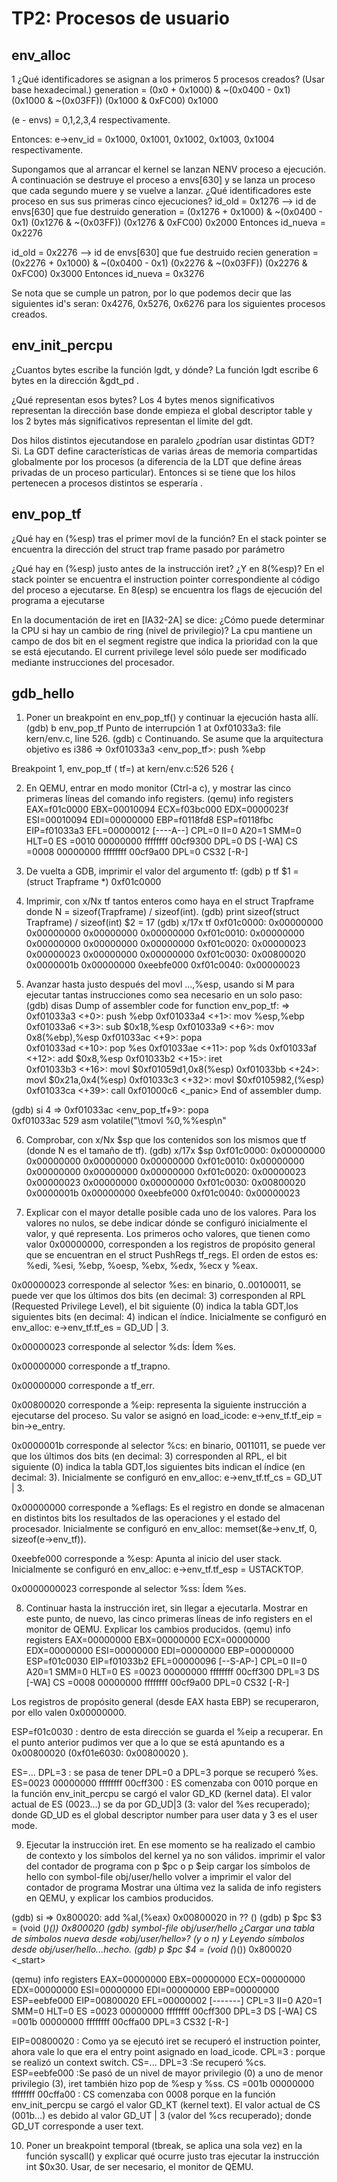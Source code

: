 TP2: Procesos de usuario
========================

env_alloc
---------

1 ¿Qué identificadores se asignan a los primeros 5 procesos creados? (Usar base hexadecimal.)
generation = (0x0 + 0x1000) & ~(0x0400 - 0x1)
	     (0x1000 & ~(0x03FF))
	     (0x1000 & 0xFC00)
	     0x1000

(e - envs) = 0,1,2,3,4 respectivamente.

Entonces:
    e->env_id = 0x1000, 0x1001, 0x1002, 0x1003, 0x1004 respectivamente.

Supongamos que al arrancar el kernel se lanzan NENV proceso a ejecución. A continuación se destruye el proceso a envs[630] y se lanza un proceso que cada segundo muere y se vuelve a lanzar. ¿Qué identificadores este proceso en sus sus primeras cinco ejecuciones?
id_old = 0x1276 --> id de envs[630] que fue destruido
generation = (0x1276 + 0x1000) & ~(0x0400 - 0x1)
	     (0x1276 & ~(0x03FF))
	     (0x1276 & 0xFC00)
	     0x2000
Entonces id_nueva = 0x2276

id_old = 0x2276 --> id de envs[630] que fue destruido recien
generation = (0x2276 + 0x1000) & ~(0x0400 - 0x1)
	     (0x2276 & ~(0x03FF))
	     (0x2276 & 0xFC00)
	     0x3000
Entonces id_nueva = 0x3276

Se nota que se cumple un patron, por lo que podemos decir que las siguientes id's seran:
0x4276, 0x5276, 0x6276 para los siguientes procesos creados.


env_init_percpu
---------------
¿Cuantos bytes escribe la función lgdt, y dónde?
La función lgdt escribe 6 bytes en la dirección &gdt_pd .

¿Qué representan esos bytes?
Los 4 bytes menos significativos representan la dirección base donde empieza el global descriptor table y los 2 bytes más significativos representan el límite del gdt.

Dos hilos distintos ejecutandose en paralelo ¿podrían usar distintas GDT?
Si. La GDT define características de varias áreas de memoria compartidas globalmente por los procesos (a diferencia de la LDT que define áreas privadas de un proceso particular). Entonces si se tiene que los hilos pertenecen a procesos distintos se esperaría
.


env_pop_tf
----------
¿Qué hay en (%esp) tras el primer movl de la función?
En el stack pointer se encuentra la dirección del struct trap frame pasado por parámetro

¿Qué hay en (%esp) justo antes de la instrucción iret? ¿Y en 8(%esp)?
En el stack pointer se encuentra el instruction pointer correspondiente al código del proceso a ejecutarse.
En 8(esp) se encuentra los flags de ejecución del programa a ejecutarse

En la documentación de iret en [IA32-2A] se dice:
¿Cómo puede determinar la CPU si hay un cambio de ring (nivel de privilegio)?
La cpu mantiene un campo de dos bit en el segment registre que indica la prioridad con la que se está ejecutando.
El current privilege level sólo puede ser modificado mediante instrucciones del procesador.

gdb_hello
---------
1. Poner un breakpoint en env_pop_tf() y continuar la ejecución hasta allí.
(gdb) b env_pop_tf
Punto de interrupción 1 at 0xf01033a3: file kern/env.c, line 526.
(gdb) c
Continuando.
Se asume que la arquitectura objetivo es i386
=> 0xf01033a3 <env_pop_tf>:    push   %ebp

Breakpoint 1, env_pop_tf (
    tf=<error de lectura de variable: no se puede computar CFA para este marco>) at kern/env.c:526
526    {

2. En QEMU, entrar en modo monitor (Ctrl-a c), y mostrar las cinco primeras líneas del comando info registers.
(qemu) info registers
EAX=f01c0000 EBX=00010094 ECX=f03bc000 EDX=0000023f
ESI=00010094 EDI=00000000 EBP=f0118fd8 ESP=f0118fbc
EIP=f01033a3 EFL=00000012 [----A--] CPL=0 II=0 A20=1 SMM=0 HLT=0
ES =0010 00000000 ffffffff 00cf9300 DPL=0 DS   [-WA]
CS =0008 00000000 ffffffff 00cf9a00 DPL=0 CS32 [-R-]

3. De vuelta a GDB, imprimir el valor del argumento tf:
(gdb) p tf
$1 = (struct Trapframe *) 0xf01c0000

4. Imprimir, con x/Nx tf tantos enteros como haya en el struct Trapframe donde N = sizeof(Trapframe) / sizeof(int).
(gdb) print sizeof(struct Trapframe) / sizeof(int)
$2 = 17
(gdb) x/17x tf
0xf01c0000:    0x00000000    0x00000000    0x00000000    0x00000000
0xf01c0010:    0x00000000    0x00000000    0x00000000    0x00000000
0xf01c0020:    0x00000023    0x00000023    0x00000000    0x00000000
0xf01c0030:    0x00800020    0x0000001b    0x00000000    0xeebfe000
0xf01c0040:    0x00000023

5. Avanzar hasta justo después del movl ...,%esp, usando si M para ejecutar tantas instrucciones como sea necesario en un solo paso:
(gdb) disas
Dump of assembler code for function env_pop_tf:
=> 0xf01033a3 <+0>:    push   %ebp
   0xf01033a4 <+1>:    mov    %esp,%ebp
   0xf01033a6 <+3>:    sub    $0x18,%esp
   0xf01033a9 <+6>:    mov    0x8(%ebp),%esp
   0xf01033ac <+9>:    popa   
   0xf01033ad <+10>:    pop    %es
   0xf01033ae <+11>:    pop    %ds
   0xf01033af <+12>:    add    $0x8,%esp
   0xf01033b2 <+15>:    iret   
   0xf01033b3 <+16>:    movl   $0xf01059d1,0x8(%esp)
   0xf01033bb <+24>:    movl   $0x21a,0x4(%esp)
   0xf01033c3 <+32>:    movl   $0xf0105982,(%esp)
   0xf01033ca <+39>:    call   0xf01000c6 <_panic>
End of assembler dump.

(gdb) si 4
=> 0xf01033ac <env_pop_tf+9>:    popa   
0xf01033ac    529        asm volatile("\tmovl %0,%%esp\n"

6. Comprobar, con x/Nx $sp que los contenidos son los mismos que tf (donde N es el tamaño de tf).
(gdb) x/17x $sp
0xf01c0000:    0x00000000    0x00000000    0x00000000    0x00000000
0xf01c0010:    0x00000000    0x00000000    0x00000000    0x00000000
0xf01c0020:    0x00000023    0x00000023    0x00000000    0x00000000
0xf01c0030:    0x00800020    0x0000001b    0x00000000    0xeebfe000
0xf01c0040:    0x00000023

7. Explicar con el mayor detalle posible cada uno de los valores. Para los valores no nulos, se debe indicar dónde se configuró inicialmente el valor, y qué representa.
Los primeros ocho valores, que tienen como valor 0x00000000, corresponden a los registros de propósito general que se encuentran en el struct PushRegs tf_regs. El orden de estos es:  %edi, %esi, %ebp, %oesp, %ebx, %edx, %ecx y %eax.

0x00000023 corresponde al selector %es: en binario, 0..00100011, se puede ver que los últimos dos bits (en decimal: 3) corresponden al RPL (Requested Privilege Level), el bit siguiente (0) indica la tabla GDT,los siguientes bits (en decimal: 4) indican el índice. 
Inicialmente se configuró en env_alloc: e->env_tf.tf_es = GD_UD | 3.

0x00000023 corresponde al selector %ds: Ídem %es.

0x00000000 corresponde a tf_trapno.

0x00000000 corresponde a tf_err.

0x00800020 corresponde a %eip: representa la siguiente instrucción a ejecutarse del proceso. Su valor se asignó en load_icode: e->env_tf.tf_eip = bin->e_entry.

0x0000001b corresponde al selector %cs: en binario, 0011011, se puede ver que los últimos dos bits (en decimal: 3) corresponden al RPL, el bit siguiente (0) indica la tabla GDT,los siguientes bits indican el índice (en decimal: 3).
Inicialmente se configuró en env_alloc: e->env_tf.tf_cs = GD_UT | 3. 

0x00000000 corresponde a %eflags: Es el registro en donde se almacenan en distintos bits los resultados de las operaciones y el estado del procesador.
Inicialmente se configuró en env_alloc: memset(&e->env_tf, 0, sizeof(e->env_tf)).

0xeebfe000 corresponde a %esp: Apunta al inicio del user stack.
Inicialmente se configuró en env_alloc: e->env_tf.tf_esp = USTACKTOP.

0x0000000023 corresponde al selector %ss: Ídem %es.

8. Continuar hasta la instrucción iret, sin llegar a ejecutarla. Mostrar en este punto, de nuevo, las cinco primeras líneas de info registers en el monitor de QEMU. Explicar los cambios producidos.
(qemu) info registers
EAX=00000000 EBX=00000000 ECX=00000000 EDX=00000000
ESI=00000000 EDI=00000000 EBP=00000000 ESP=f01c0030
EIP=f01033b2 EFL=00000096 [--S-AP-] CPL=0 II=0 A20=1 SMM=0 HLT=0
ES =0023 00000000 ffffffff 00cff300 DPL=3 DS   [-WA]
CS =0008 00000000 ffffffff 00cf9a00 DPL=0 CS32 [-R-]

Los registros de propósito general (desde EAX hasta EBP) se recuperaron, por ello valen  0x00000000.

ESP=f01c0030 : dentro de esta dirección se guarda el %eip a recuperar. En el punto anterior pudimos ver que a lo que se está apuntando es a 0x00800020 (0xf01e6030:    0x00800020 ).

ES=... DPL=3 : se pasa de tener DPL=0 a DPL=3 porque se recuperó %es.
ES=0023 00000000 ffffffff 00cff300 : ES comenzaba con 0010 porque en la función env_init_percpu se cargó el valor GD_KD (kernel data). El valor actual de ES (0023...) se da por GD_UD|3 (3: valor del %es recuperado); donde GD_UD es el global descriptor number para user data y 3 es el user mode.

9. Ejecutar la instrucción iret. En ese momento se ha realizado el cambio de contexto y los símbolos del kernel ya no son válidos.
imprimir el valor del contador de programa con p $pc o p $eip
cargar los símbolos de hello con symbol-file obj/user/hello
volver a imprimir el valor del contador de programa
Mostrar una última vez la salida de info registers en QEMU, y explicar los cambios producidos.

(gdb) si
=> 0x800020:    add    %al,(%eax)
0x00800020 in ?? ()
(gdb) p $pc
$3 = (void (*)()) 0x800020
(gdb) symbol-file obj/user/hello
¿Cargar una tabla de símbolos nueva desde «obj/user/hello»? (y o n) y
Leyendo símbolos desde obj/user/hello...hecho.
(gdb) p $pc
$4 = (void (*)()) 0x800020 <_start>

(qemu) info registers
EAX=00000000 EBX=00000000 ECX=00000000 EDX=00000000
ESI=00000000 EDI=00000000 EBP=00000000 ESP=eebfe000
EIP=00800020 EFL=00000002 [-------] CPL=3 II=0 A20=1 SMM=0 HLT=0
ES =0023 00000000 ffffffff 00cff300 DPL=3 DS   [-WA]
CS =001b 00000000 ffffffff 00cffa00 DPL=3 CS32 [-R-]

EIP=00800020 : Como ya se ejecutó iret se recuperó el instruction pointer, ahora vale lo que era el entry point asignado en load_icode. 
CPL=3 : porque se realizó un context switch.
CS=... DPL=3 :Se recuperó %cs.
ESP=eebfe000 :Se pasó de un nivel de mayor privilegio (0) a uno de menor privilegio (3), iret también hizo pop de %esp y %ss.
CS =001b 00000000 ffffffff 00cffa00 : CS comenzaba con 0008 porque en la función env_init_percpu se cargó el valor GD_KT (kernel text). El valor actual de CS (001b…) es debido al valor GD_UT | 3 (valor del %cs recuperado); donde GD_UT corresponde a user text.

10. Poner un breakpoint temporal (tbreak, se aplica una sola vez) en la función syscall() y explicar qué ocurre justo tras ejecutar la instrucción int $0x30. Usar, de ser necesario, el monitor de QEMU.
